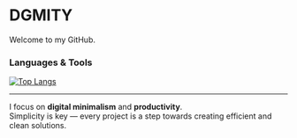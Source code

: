 # DGMITY

Welcome to my GitHub.

### Languages & Tools
[![Top Langs](https://github-readme-stats.vercel.app/api/top-langs/?username=dgmity&layout=compact&theme=dark)](https://github.com/dgmity)

---

I focus on **digital minimalism** and **productivity**.  
Simplicity is key — every project is a step towards creating efficient and clean solutions.
